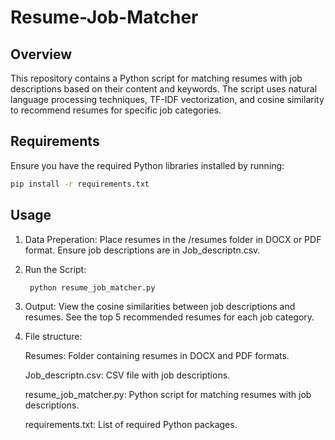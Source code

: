 # Resume-Job-Matcher

## Overview

This repository contains a Python script for matching resumes with job descriptions based on their content and keywords. The script uses natural language processing techniques, TF-IDF vectorization, and cosine similarity to recommend resumes for specific job categories.

## Requirements

Ensure you have the required Python libraries installed by running:

```bash
pip install -r requirements.txt

```
## Usage

1. Data Preperation:
   Place resumes in the /resumes folder in DOCX or PDF format.
   Ensure job descriptions are in Job_descriptn.csv.
   
3. Run the Script:
   ```bash
    python resume_job_matcher.py
   ```
4. Output:
   View the cosine similarities between job descriptions and resumes.
   See the top 5 recommended resumes for each job category.
   
5. File structure:
   
   Resumes: Folder containing resumes in DOCX and PDF formats.
   
   Job_descriptn.csv: CSV file with job descriptions.
   
   resume_job_matcher.py: Python script for matching resumes with job descriptions.
   
   requirements.txt: List of required Python packages.

